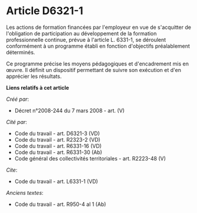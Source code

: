 # Article D6321-1

Les actions de formation financées par l'employeur en vue de s'acquitter de l'obligation de participation au développement de
la formation professionnelle continue, prévue à l'article L. 6331-1, se déroulent conformément à un programme établi en
fonction d'objectifs préalablement déterminés. 

Ce programme précise les moyens pédagogiques et d'encadrement mis en œuvre. Il définit un dispositif permettant de suivre son
exécution et d'en apprécier les résultats.

**Liens relatifs à cet article**

_Créé par_:

  - Décret n°2008-244 du 7 mars 2008 - art. (V)

_Cité par_:

  - Code du travail - art. D6321-3 (VD)
  - Code du travail - art. R2323-2 (VD)
  - Code du travail - art. R6331-16 (VD)
  - Code du travail - art. R6331-30 (Ab)
  - Code général des collectivités territoriales - art. R2223-48 (V)

_Cite_:

  - Code du travail - art. L6331-1 (VD)

_Anciens textes_:

  - Code du travail - art. R950-4 al 1 (Ab)
